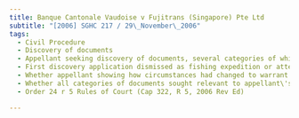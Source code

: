 ```yaml
---
title: Banque Cantonale Vaudoise v Fujitrans (Singapore) Pte Ltd 
subtitle: "[2006] SGHC 217 / 29\_November\_2006"
tags:
  - Civil Procedure
  - Discovery of documents
  - Appellant seeking discovery of documents, several categories of which had been considered in prior discovery application
  - First discovery application dismissed as fishing expedition or attempt to discover irrelevant documents
  - Whether appellant showing how circumstances had changed to warrant court taking different view from judge in first application
  - Whether all categories of documents sought relevant to appellant\'s defences
  - Order 24 r 5 Rules of Court (Cap 322, R 5, 2006 Rev Ed)

---
```


